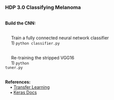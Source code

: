 <h3>HDP 3.0 Classifying Melanoma</h3>


<br><b>Build the CNN:</b>

<br>&nbsp;&nbsp;&nbsp;&nbsp; Train a fully connected neural network classifier
<br>&nbsp;&nbsp;&nbsp;&nbsp; 1) <code>python classifier.py</code>

<br>&nbsp;&nbsp;&nbsp;&nbsp; Re-training the stripped VGG16
<br>&nbsp;&nbsp;&nbsp;&nbsp; 1) <code>python tuner.py</code>


<br><b>References:</b>
<br>&nbsp;&nbsp;&nbsp;&nbsp;&bull;&nbsp;<a href="https://blog.keras.io/building-powerful-image-classification-models-using-very-little-data.html">Transfer Learning</a>
<br>&nbsp;&nbsp;&nbsp;&nbsp;&bull;&nbsp;<a href="https://keras.io/">Keras Docs</a>

